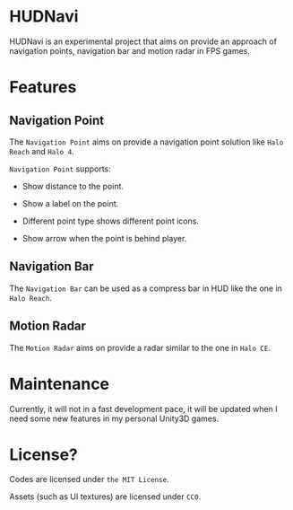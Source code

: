 # HUDNavi

HUDNavi is an experimental project that aims on provide an approach of navigation points, navigation bar and motion radar in FPS games.

# Features

## Navigation Point

The `Navigation Point` aims on provide a navigation point solution like `Halo Reach` and `Halo 4`.

`Navigation Point` supports:

  - Show distance to the point.

  - Show a label on the point.

  - Different point type shows different point icons.

  - Show arrow when the point is behind player.

## Navigation Bar

The `Navigation Bar` can be used as a compress bar in HUD like the one in `Halo Reach`.

## Motion Radar

The `Motion Radar` aims on provide a radar similar to the one in `Halo CE`.

# Maintenance

Currently, it will not in a fast development pace, it will be updated when I need some new features in my personal Unity3D games.

# License?

Codes are licensed under `the MIT License`.

Assets (such as UI textures) are licensed under `CC0`.

